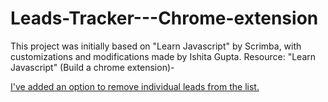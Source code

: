 # Leads-Tracker---Chrome-extension
<p>This project was initially based on "Learn Javascript" by Scrimba, with customizations and modifications made by Ishita Gupta.
Resource: "Learn Javascript" (Build a chrome extension)-</p> <a href="https://scrimba.com/learn/learnjavascript">
<p>I've added an option to remove individual leads from the list.</p>

